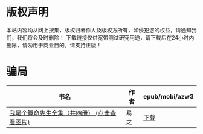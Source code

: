 # 版权声明

本站内容均从网上搜集，版权归著作人及版权方所有，如侵犯您的权益，请通知我们，我们将会及时删除！ 下载链接仅供宽带测试研究用途，请下载后在24小时内删除，请勿用于商业目的。请支持正版！

# 骗局

| 书名 | 作者 | epub/mobi/azw3 |
| --- | --- | --- |
| [我是个算命先生全集（共四册） (点击查看图片)](https://www.dushupai.com/attachment/2024/06/01/00e03025669c6837.jpg) | 易之 | [下载](https://url89.ctfile.com/f/31084289-1357005772-09ddc4?p=8866) |
